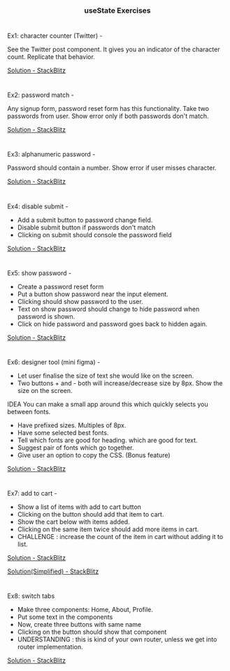 <div align="center">
<h3>useState Exercises</h3>
</div>

#

Ex1: character counter (Twitter) -

See the Twitter post component. It gives you an indicator of the character count. Replicate that behavior.

[Solution - StackBlitz](https://stackblitz.com/edit/react-wvv3re)

#

Ex2: password match -

Any signup form, password reset form has this functionality. Take two passwords from user. Show error only if both passwords don't match.

[Solution - StackBlitz](https://stackblitz.com/edit/react-zegdc8)

#

Ex3: alphanumeric password -

Password should contain a number. Show error if user misses character.

[Solution - StackBlitz](https://stackblitz.com/edit/react-3xbnba)

#

Ex4: disable submit -

- Add a submit button to password change field.
- Disable submit button if passwords don't match
- Clicking on submit should console the password field

[Solution - StackBlitz](https://stackblitz.com/edit/react-mqifdz)

#

Ex5: show password -

- Create a password reset form
- Put a button show password near the input element.
- Clicking should show password to the user.
- Text on show password should change to hide password when password is shown.
- Click on hide password and password goes back to hidden again.

[Solution - StackBlitz](https://stackblitz.com/edit/react-ggeftb)

#

Ex6: designer tool (mini figma) -

- Let user finalise the size of text she would like on the screen. 
- Two buttons + and - both will increase/decrease size by 8px. Show the size on the screen.

 IDEA You can make a small app around this which quickly selects you between fonts.

- Have prefixed sizes. Multiples of 8px.
- Have some selected best fonts.
- Tell which fonts are good for heading. which are good for text.
- Suggest pair of fonts which go together.
- Give user an option to copy the CSS. (Bonus feature)

[Solution - StackBlitz](https://stackblitz.com/edit/react-qgywce?file=src%2FApp.js)

#

Ex7: add to cart -

- Show a list of items with add to cart button
- Clicking on the button should add that item to cart.
- Show the cart below with items added.
- Clicking on the same item twice should add more items in cart.
- CHALLENGE : increase the count of the item in cart without adding it to list.

[Solution - StackBlitz](https://stackblitz.com/edit/react-rdfipk?file=src%2FApp.js)

[Solution(Simplified) - StackBlitz](https://stackblitz.com/edit/react-zpgrsd?file=src%2Findex.js)

#

Ex8: switch tabs

- Make three components: Home, About, Profile.
- Put some text in the components
- Now, create three buttons with same name
- Clicking on the button should show that component
- UNDERSTANDING : this is kind of your own router, unless we get into router implementation.

[Solution - StackBlitz](https://stackblitz.com/edit/react-u8njar?file=src%2FApp.js)

#